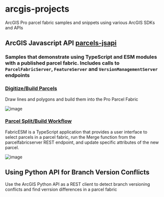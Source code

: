 # arcgis-projects
ArcGIS Pro parcel fabric samples and snippets using various ArcGIS SDKs and APIs

## ArcGIS Javascript API [parcels-jsapi](https://github.com/kgalliher/arcgis-projects/tree/main/parcels-jsapi)
### Samples that demonstrate using TypeScript and ESM modules with a published parcel fabric. Includes calls to `ParcelFabricServer`, `FeatureServer` and `VersionManagementServer` endpoints

### [Digitize/Build Parcels](https://github.com/kgalliher/arcgis-projects/tree/main/parcels-jsapi/Parcels-Digitize-Build)
Draw lines and polygons and build them into the Pro Parcel Fabric

![image](https://github.com/kgalliher/arcgis-projects/assets/3092265/e6bd4943-afa3-4668-9f6c-0f3b863225cf)


### [Parcel Split/Build Workflow](https://github.com/kgalliher/arcgis-projects/tree/main/parcels-jsapi/Parcels-Split-Merge-Seeds-Build)
FabricESM is a TypeScript application that provides a user interface to select parcels in a parcel fabric, run the Merge function from the parcelfabricserver REST endpoint, and update specific attributes of the new parcel.

![image](https://github.com/kgalliher/arcgis-projects/assets/3092265/d33498d5-6a1c-4da5-8103-f9b19976e95e)

## Using Python API for Branch Version Conflicts
Use the ArcGIS Python API as a REST client to detect branch versioning conflicts and find verrsion differences in a parcel fabric
